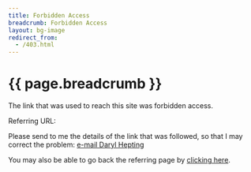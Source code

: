 ```yaml
---
title: Forbidden Access
breadcrumb: Forbidden Access
layout: bg-image
redirect_from:
  - /403.html
---
```

# {{ page.breadcrumb }}

The link that was used to reach this site was forbidden access.

Referring URL: <span id="ref403"></span>
<script>
  var dst = document.getElementById("ref403");
  dst.textContent = document.referrer;
</script>

Please send to me the details of the link that was followed, so
that I may correct the problem:
<a href="mailto:hepting@cs.uregina.ca?subject=403 error encountered on website">
  e-mail Daryl Hepting
</a>

You may also be able to go back the referring page by
[clicking here](javascript:window.history.back()).
